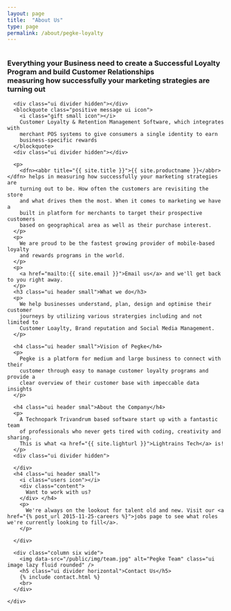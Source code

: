 ```yaml
---
layout: page
title:  "About Us"
type: page
permalink: /about/pegke-loyalty
---
```


<div class="ui grid stackable">

  <div class="column ten wide">
    <h3 class="ui header">
      Everything your Business need to create a Successful Loyalty Program and
      build Customer Relationships
      <br>
      <div class="sub header">measuring how successfully your marketing
        strategies are turning out</div>
      </h3>

      <div class="ui divider hidden"></div>
      <blockquote class="positive message ui icon">
        <i class="gift small icon"></i>
        Customer Loyalty & Retention Management Software, which integrates with
        merchant POS systems to give consumers a single identity to earn
        business-specific rewards
      </blockquote>
      <div class="ui divider hidden"></div>

      <p>
        <dfn><abbr title="{{ site.title }}">{{ site.productname }}</abbr></dfn> helps in measuring how successfully your marketing strategies are
        turning out to be. How often the customers are revisiting the store
        and what drives them the most. When it comes to marketing we have a
        built in platform for merchants to target their prospective customers
        based on geographical area as well as their purchase interest.
      </p>
      <p>
        We are proud to be the fastest growing provider of mobile-based loyalty
        and rewards programs in the world.
      </p>
      <p>
        <a href="mailto:{{ site.email }}">Email us</a> and we'll get back to you right away.
      </p>
      <h3 class="ui header small">What we do</h3>
      <p>
        We help businesses understand, plan, design and optimise their customer
        journeys by utilizing various stratergies including and not limited to
        Customer Loaylty, Brand reputation and Social Media Management.
      </p>

      <h4 class="ui header small">Vision of Pegke</h4>
      <p>
        Pegke is a platform for medium and large business to connect with their
        customer through easy to manage customer loyalty programs and provide a
        clear overview of their customer base with impeccable data insights
      </p>

      <h4 class="ui header smal">About the Company</h4>
      <p>
        A Technopark Trivandrum based software start up with a fantastic team
        of professionals who never gets tired with coding, creativity and sharing.
        This is what <a href="{{ site.lighturl }}">Lightrains Tech</a> is!
      </p>
      <div class="ui divider hidden">

      </div>
      <h4 class="ui header small">
        <i class="users icon"></i>
        <div class="content">
          Want to work with us?
        </div> </h4>
        <p>
          We're always on the lookout for talent old and new. Visit our <a href="{% post_url 2015-11-25-careers %}">jobs page to see what roles we're currently looking to fill</a>.
        </p>

      </div>

      <div class="column six wide">
        <img data-src="/public/img/team.jpg" alt="Pegke Team" class="ui image lazy fluid rounded" />
        <h5 class="ui divider horizontal">Contact Us</h5>
        {% include contact.html %}
        <br>
      </div>

    </div>
